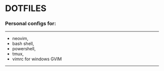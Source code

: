 # DOTFILES

### Personal configs for:
---
* neovim,
* bash shell,
* powershell,
* tmux,
* vimrc for windows GVIM
---
